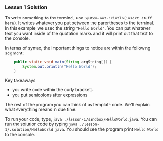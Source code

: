 ### Lesson 1 Solution
To write something to the terminal, use `System.out.println(insert stuff here)`. It writes whatever you put between the parentheses to the terminal. In this example, we used the string `"Hello World"`. You can put whatever text you want inside of the quotation marks and it will print out that text to the console.

In terms of syntax, the important things to notice are within the following segment:
```java
    public static void main(String argString[]) {
        System.out.println("Hello World");
    }
```
Key takeaways
- you write code within the curly brackets
- you put semicolons after expressions

The rest of the program you can think of as template code. We'll explain what everything means in due time. 

To run your code, type, `java ./lesson-1/sandbox/HelloWorld.java`.
You can run the solution code by typing `java ./lesson-1/.solution/HelloWorld.java`. You should see the program print `Hello World` to the console.